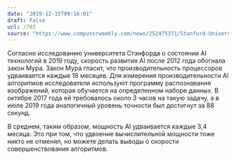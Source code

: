 ```yaml
---
date: "2019-12-15T09:16:01"
draft: False
url: /703
source: "https://www.computerweekly.com/news/252475371/Stanford-University-finds-that-AI-is-outpacing-Moores-Law?fbclid=IwAR1VOE0meLOOXiQ4tzJu_nfCYyz3-BVsBxDqVtH4de_43MJys7Qj9sG-KbY"
---
```


Согласно исследованию университета Стэнфорда о состоянии AI технологий в 2019 году, скорость развития AI после 2012 года обогнала закон Мура. Закон Мура гласит, что производительность процессоров удваивается каждые 18 месяцев. Для измерения производительности AI алгоритмов исследователи используют программу распознавания изображений, которая обучается на определенном наборе данных. В октябре 2017 года ей требовалось около 3 часов на такую задачу, а в июле 2019 года аналогичный уровень точности был достигнут за 88 секунд.

В среднем, таким образом, мощность AI удваивается каждые 3,4 месяца. Это при том, что удвоение вычислительной мощности тоже никто не отменял, но можете делать выводы о скорости совершенствования алгоритмов.
